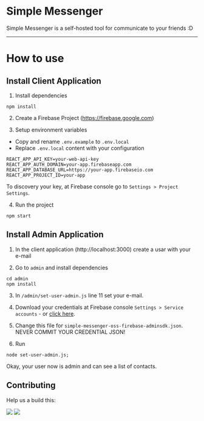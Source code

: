 # Simple Messenger

Simple Messenger is a self-hosted tool for communicate to your friends :D

---

# How to use

## Install Client Application

1. Install dependencies
```
npm install
```

2. Create a Firebase Project (https://firebase.google.com)

3. Setup environment variables
- Copy and rename `.env.example` to `.env.local`
- Replace `.env.local` content with your configuration

```
REACT_APP_API_KEY=your-web-api-key
REACT_APP_AUTH_DOMAIN=your-app.firebaseapp.com
REACT_APP_DATABASE_URL=https://your-app.firebaseio.com
REACT_APP_PROJECT_ID=your-app
```

To discovery your key, at Firebase console go to `Settings > Project Settings`.

4. Run the project

```
npm start
```

## Install Admin Application

1. In the client application (http://localhost:3000) create a usar with your e-mail

2. Go to `admin` and install dependencies

```
cd admin
npm install
```

3. In `/admin/set-user-admin.js` line 11 set your e-mail. 

4. Download your credentials at Firebase console `Settings > Service accounts` - or [click here](https://console.firebase.google.com/project/_/settings/serviceaccounts/adminsdk).

5. Change this file for `simple-messenger-oss-firebase-adminsdk.json`. NEVER COMMIT YOUR CREDENTIAL JSON!

6. Run 
```
node set-user-admin.js;
```

Okay, your user now is admin and can see a list of contacts.

## Contributing

Help us a build this:

![](https://lucas-inocente.storage.googleapis.com/1571195790101.photo4988079820080523380.jpg)
![](https://lucas-inocente.storage.googleapis.com/1571195790002.photo4988079820080523379.jpg)

